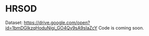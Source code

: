 # HRSOD
Dataset: https://drive.google.com/open?id=1bmDGlkzqHoduNigi_GO4Qy9sA9sIaZcY
Code is coming soon.
